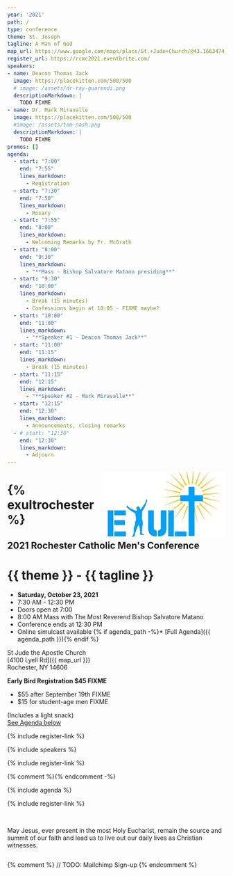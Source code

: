 ```yaml
---
year: '2021'
path: /
type: conference
theme: St. Joseph
tagline: A Man of God
map_url: https://www.google.com/maps/place/St.+Jude+Church/@43.1663474,-77.7404722,17z/data=!4m8!1m2!3m1!2sSt.+Jude+Church!3m4!1s0x89d6b2873cfafb47:0x8cb7c6cd2e16ecce!8m2!3d43.1663473!4d-77.7382781
register_url: https://rcmc2021.eventbrite.com/
speakers:
- name: Deacon Thomas Jack
  image: https://placekitten.com/500/500
  # image: /assets/dr-ray-guarendi.png
  descriptionMarkdown: |
    TODO FIXME
- name: Dr. Mark Miravalle
  image: https://placekitten.com/500/500
  #image: /assets/tom-nash.png
  descriptionMarkdown: |
    TODO FIXME
promos: []
agenda:
  - start: "7:00"
    end: "7:55"
    lines_markdown:
      - Registration
  - start: "7:30"
    end: "7:50"
    lines_markdown:
      - Rosary
  - start: "7:55"
    end: "8:00"
    lines_markdown:
      - Welcoming Remarks by Fr. McGrath
  - start: "8:00"
    end: "9:30"
    lines_markdown:
      - "**Mass - Bishop Salvatore Matano presiding**"
  - start: "9:30"
    end: "10:00"
    lines_markdown:
      - Break (15 minutes)
      - Confessions begin at 10:05 - FIXME maybe?
  - start: "10:00"
    end: "11:00"
    lines_markdown:
      - "**Speaker #1 - Deacon Thomas Jack**"
  - start: "11:00"
    end: "11:15"
    lines_markdown:
      - Break (15 minutes)
  - start: "11:15"
    end: "12:15"
    lines_markdown:
      - "**Speaker #2 - Mark Miravalle**"
  - start: "12:15"
    end: "12:30"
    lines_markdown:
      - Announcements, closing remarks
  - # start: "12:30"
    end: "12:30"
    lines_markdown:
      - Adjourn
---
```



<img src="/images/exulttopbar-small.jpg" style="float: right" />

# {% exultrochester %}

## 2021 Rochester Catholic Men's Conference

# {{ theme }} - {{ tagline }}

<div class="text-center no-bullets">

* **Saturday, October 23, 2021**
* 7:30 AM - 12:30 PM
* Doors open at 7:00
* 8:00 AM Mass with The Most Reverend Bishop Salvatore Matano
* Conference ends at 12:30 PM
* Online simulcast available
{% if agenda_path -%}* [Full Agenda]({{ agenda_path }})\{% endif %}

</div>

<div class="text-center">

St Jude the Apostle Church\
[4100 Lyell Rd]({{ map_url }})\
Rochester, NY 14606

</div>

<div class="text-center">
  <div>
    <strong>
      Early Bird Registration $45 FIXME
    </strong>
  </div>
  <ul class="no-bullets">
    <li
      style={{
        display: 'inline-block',
        marginRight: '2em',
      }}>
      $55 after September 19th FIXME
    </li>
    <li
      style={{
        display: 'inline-block',
      }}>
      $15 for student-age men FIXME
    </li>
  </ul>
  <p>
    (Includes a light snack)<br/>
    <a href="#agenda">See Agenda below</a>
  </p>
</div>

{% include register-link %}

{% include speakers %}

{% include register-link %}

{% comment %}<Promos items={DATA.promos} />{% endcomment -%}

{% include agenda %}

{% include register-link %}

&nbsp;

May Jesus, ever present in the most Holy Eucharist, remain the source and
summit of our faith and lead us to live out our daily lives as Christian witnesses. 

<div style="clear: both;"></div>

{% comment %}
// TODO: Mailchimp Sign-up
{% endcomment %}
